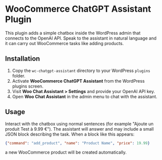 # WooCommerce ChatGPT Assistant Plugin

This plugin adds a simple chatbox inside the WordPress admin that connects to the OpenAI API. Speak to the assistant in natural language and it can carry out WooCommerce tasks like adding products.

## Installation

1. Copy the `wc-chatgpt-assistant` directory to your WordPress `plugins` folder.
2. Activate **WooCommerce ChatGPT Assistant** from the WordPress plugins screen.
3. Visit **Woo Chat Assistant > Settings** and provide your OpenAI API key.
4. Open **Woo Chat Assistant** in the admin menu to chat with the assistant.

## Usage

Interact with the chatbox using normal sentences (for example "Ajoute un produit Test à 9.99 €"). The assistant will answer and may include a small JSON block describing the task. When a block like this appears:

```json
{"command": "add_product", "name": "Product Name", "price": 19.99}
```

a new WooCommerce product will be created automatically.
